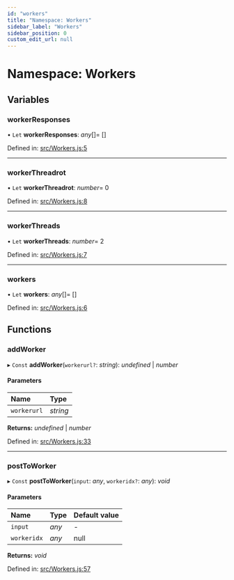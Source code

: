 ```yaml
---
id: "workers"
title: "Namespace: Workers"
sidebar_label: "Workers"
sidebar_position: 0
custom_edit_url: null
---
```


# Namespace: Workers

## Variables

### workerResponses

• `Let` **workerResponses**: *any*[]= []

Defined in: [src/Workers.js:5](https://github.com/brainsatplay/brainsatplay/blob/bee31d5/src/library/src/Workers.js#L5)

___

### workerThreadrot

• `Let` **workerThreadrot**: *number*= 0

Defined in: [src/Workers.js:8](https://github.com/brainsatplay/brainsatplay/blob/bee31d5/src/library/src/Workers.js#L8)

___

### workerThreads

• `Let` **workerThreads**: *number*= 2

Defined in: [src/Workers.js:7](https://github.com/brainsatplay/brainsatplay/blob/bee31d5/src/library/src/Workers.js#L7)

___

### workers

• `Let` **workers**: *any*[]= []

Defined in: [src/Workers.js:6](https://github.com/brainsatplay/brainsatplay/blob/bee31d5/src/library/src/Workers.js#L6)

## Functions

### addWorker

▸ `Const` **addWorker**(`workerurl?`: *string*): *undefined* \| *number*

#### Parameters

| Name | Type |
| :------ | :------ |
| `workerurl` | *string* |

**Returns:** *undefined* \| *number*

Defined in: [src/Workers.js:33](https://github.com/brainsatplay/brainsatplay/blob/bee31d5/src/library/src/Workers.js#L33)

___

### postToWorker

▸ `Const` **postToWorker**(`input`: *any*, `workeridx?`: *any*): *void*

#### Parameters

| Name | Type | Default value |
| :------ | :------ | :------ |
| `input` | *any* | - |
| `workeridx` | *any* | null |

**Returns:** *void*

Defined in: [src/Workers.js:57](https://github.com/brainsatplay/brainsatplay/blob/bee31d5/src/library/src/Workers.js#L57)
